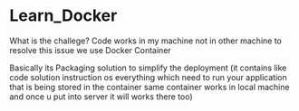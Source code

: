 # Learn_Docker

What is the challege?
Code works in my machine not in other machine to resolve this issue we use Docker Container

Basically its Packaging solution to simplify the deployment (it contains like code solution instruction os everything which need to run your application that is being stored in the container same container works in local machine and once u put into server it will works there too)
